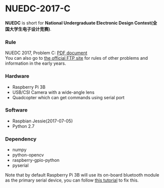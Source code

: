# NUEDC-2017-C
**NUEDC** is short for **National Undergraduate Electronic Design Contest(全国大学生电子设计竞赛)**.

### Rule
NUEDC 2017, Problem C: [PDF document](http://tinyurl.com/ydgn47fy)</br>
You can also go to [the official FTP site](http://tinyurl.com/yavwnahk) for rules of other problems and information in the early years.

### Hardware
- Raspberry Pi 3B
- USB/CSI Camera with a wide-angle lens
- Quadcopter which can get commands using serial port

### Software
- Raspbian Jessie(2017-07-05)
- Python 2.7

### Dependency
- numpy
- python-opencv
- raspberry-gpio-python
- pyserial

Note that by default Raspberry Pi 3B will use its on-board bluetooth module as the primary serial device, you can follow [this tutorial](https://raspberrypi.stackexchange.com/a/54766) to fix this.
